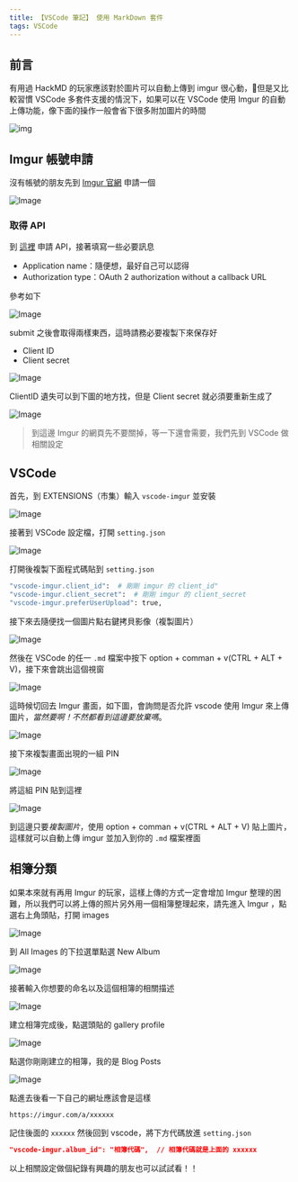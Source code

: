 ```yaml
---
title: 【VSCode 筆記】 使用 MarkDown 套件
tags: VSCode
---
```


## 前言
有用過 HackMD 的玩家應該對於圖片可以自動上傳到 imgur 很心動，但是又比較習慣 VSCode 多套件支援的情況下，如果可以在 VSCode 使用 Imgur 的自動上傳功能，像下面的操作一般會省下很多附加圖片的時間

![img](https://i.imgur.com/jPm7V6t.gif)

## Imgur 帳號申請

沒有帳號的朋友先到 [Imgur 官網](https://imgur.com/) 申請一個

![Image](https://i.imgur.com/MvCSia8.png)

### 取得 API

到 [這裡](https://api.imgur.com/oauth2/addclient) 申請 API，接著填寫一些必要訊息

* Application name：隨便想，最好自己可以認得
* Authorization type：OAuth 2 authorization without a callback URL

參考如下

![Image](https://i.imgur.com/JoNS3ZD.png)

submit 之後會取得兩樣東西，這時請務必要複製下來保存好

* Client ID
* Client secret

![Image](https://i.imgur.com/sYK5Y32.png)

ClientID 遺失可以到下圖的地方找，但是 Client secret 就必須要重新生成了

![Image](https://i.imgur.com/hFb0xxU.png)

> 到這邊 Imgur 的網頁先不要關掉，等一下還會需要，我們先到 VSCode 做相關設定

## VSCode

首先，到 EXTENSIONS（市集）輸入 `vscode-imgur` 並安裝

![Image](https://i.imgur.com/K3MY9nS.png)

接著到 VSCode 設定檔，打開 `setting.json`

![Image](https://i.imgur.com/Rw5zllj.png)

打開後複製下面程式碼貼到 `setting.json`

``` BASH
"vscode-imgur.client_id":  # 剛剛 imgur 的 client_id"
"vscode-imgur.client_secret":  # 剛剛 imgur 的 client_secret
"vscode-imgur.preferUserUpload": true,
```

接下來去隨便找一個圖片點右鍵拷貝影像（複製圖片）

![Image](https://i.imgur.com/VfPsNQC.png)

然後在 VSCode 的任一 `.md` 檔案中按下 option + comman + v(CTRL + ALT + V)，接下來會跳出這個視窗

![Image](https://i.imgur.com/00yEWLA.png)

這時候切回去 Imgur 畫面，如下圖，會詢問是否允許 vscode 使用 Imgur 來上傳圖片，*當然要啊！不然都看到這邊要放棄嗎*。

![Image](https://i.imgur.com/mNgYVSW.png)

接下來複製畫面出現的一組 PIN

![Image](https://i.imgur.com/Q0WI9Fc.png)

將這組 PIN 貼到這裡

![Image](https://i.imgur.com/8P4lzoz.png)

到這邊只要*複製圖片*，使用 option + comman + v(CTRL + ALT + V) 貼上圖片，這樣就可以自動上傳 imgur 並加入到你的 `.md` 檔案裡面

## 相簿分類

如果本來就有再用 Imgur 的玩家，這樣上傳的方式一定會增加 Imgur 整理的困難，所以我們可以將上傳的照片另外用一個相簿整理起來，請先進入 Imgur ，點選右上角頭貼，打開 images

![Image](https://i.imgur.com/YSmMznP.png)

到 All Images 的下拉選單點選 New Album

![Image](https://i.imgur.com/xZfz4vB.png)

接著輸入你想要的命名以及這個相簿的相關描述

![Image](https://i.imgur.com/QYnSFop.png)

建立相簿完成後，點選頭貼的 gallery profile

![Image](https://i.imgur.com/DmrwItv.png)

點選你剛剛建立的相簿，我的是 Blog Posts

![Image](https://i.imgur.com/HZG8B6z.png)

點進去後看一下自己的網址應該會是這樣

`https://imgur.com/a/xxxxxx`

記住後面的 `xxxxxx` 然後回到 vscode，將下方代碼放進 `setting.json`

``` json
"vscode-imgur.album_id": "相簿代碼",  // 相簿代碼就是上面的 xxxxxx
```

以上相關設定做個紀錄有興趣的朋友也可以試試看！！
